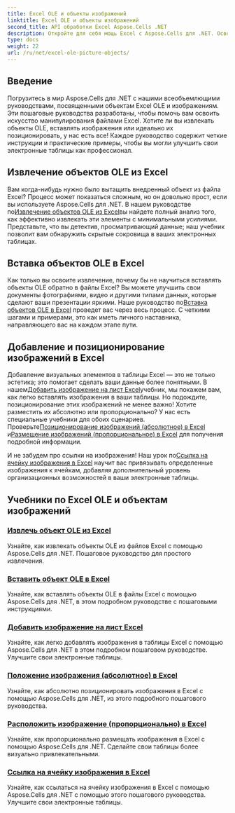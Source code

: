 ```yaml
---
title: Excel OLE и объекты изображений
linktitle: Excel OLE и объекты изображений
second_title: API обработки Excel Aspose.Cells .NET
description: Откройте для себя мощь Excel с Aspose.Cells для .NET. Освойте объекты OLE и обработку изображений с помощью наших простых в использовании руководств.
type: docs
weight: 22
url: /ru/net/excel-ole-picture-objects/
---
```

## Введение

Погрузитесь в мир Aspose.Cells для .NET с нашими всеобъемлющими руководствами, посвященными объектам Excel OLE и изображениям. Эти пошаговые руководства разработаны, чтобы помочь вам освоить искусство манипулирования файлами Excel. Хотите ли вы извлекать объекты OLE, вставлять изображения или идеально их позиционировать, у нас есть все! Каждое руководство содержит четкие инструкции и практические примеры, чтобы вы могли улучшить свои электронные таблицы как профессионал.

## Извлечение объектов OLE из Excel

 Вам когда-нибудь нужно было вытащить внедренный объект из файла Excel? Процесс может показаться сложным, но он довольно прост, если вы используете Aspose.Cells для .NET. В нашем руководстве по[Извлечение объектов OLE из Excel](./extract-ole-object-from-excel/)вы найдете полный анализ того, как эффективно извлекать эти элементы с минимальными усилиями. Представьте, что вы детектив, просматривающий данные; наш учебник позволит вам обнаружить скрытые сокровища в ваших электронных таблицах.

## Вставка объектов OLE в Excel

 Как только вы освоите извлечение, почему бы не научиться вставлять объекты OLE обратно в файлы Excel? Вы можете улучшить свои документы фотографиями, видео и другими типами данных, которые сделают ваши презентации яркими. Наше руководство по[Вставка объектов OLE в Excel](./insert-ole-object-into-excel/) проведет вас через весь процесс. С четкими шагами и примерами, это как иметь личного наставника, направляющего вас на каждом этапе пути.

## Добавление и позиционирование изображений в Excel

 Добавление визуальных элементов в таблицы Excel — это не только эстетика; это помогает сделать ваши данные более понятными. В нашем[Добавить изображение на лист Excel](./add-picture-to-excel/)учебник, мы покажем вам, как легко вставлять изображения в ваши таблицы. Но подождите, позиционирование этих изображений не менее важно! Хотите разместить их абсолютно или пропорционально? У нас есть специальные учебники для обоих сценариев. Проверьте[Позиционирование изображений (абсолютное) в Excel](./position-picture-absolute-excel/) и[Размещение изображений (пропорциональное) в Excel](./position-picture-proportional-excel/) для получения подробной информации.

 И не забудем про ссылки на изображения! Наш урок по[Ссылка на ячейку изображения в Excel](./reference-picture-cell-excel/) научит вас привязывать определенные изображения к ячейкам, добавляя дополнительный уровень организационных возможностей в ваши электронные таблицы. 

## Учебники по Excel OLE и объектам изображений
### [Извлечь объект OLE из Excel](./extract-ole-object-from-excel/)
Узнайте, как извлекать объекты OLE из файлов Excel с помощью Aspose.Cells для .NET. Пошаговое руководство для простого извлечения.
### [Вставить объект OLE в Excel](./insert-ole-object-into-excel/)
Узнайте, как вставлять объекты OLE в файлы Excel с помощью Aspose.Cells для .NET, в этом подробном руководстве с пошаговыми инструкциями.
### [Добавить изображение на лист Excel](./add-picture-to-excel/)
Узнайте, как легко добавлять изображения в таблицы Excel с помощью Aspose.Cells для .NET в этом подробном пошаговом руководстве. Улучшите свои электронные таблицы.
### [Положение изображения (абсолютное) в Excel](./position-picture-absolute-excel/)
Узнайте, как абсолютно позиционировать изображения в Excel с помощью Aspose.Cells для .NET, из этого подробного пошагового руководства.
### [Расположить изображение (пропорционально) в Excel](./position-picture-proportional-excel/)
Узнайте, как пропорционально размещать изображения в Excel с помощью Aspose.Cells для .NET. Сделайте свои таблицы более визуально привлекательными.
### [Ссылка на ячейку изображения в Excel](./reference-picture-cell-excel/)
Узнайте, как ссылаться на ячейку изображения в Excel с помощью Aspose.Cells для .NET с помощью этого пошагового руководства. Улучшите свои электронные таблицы.